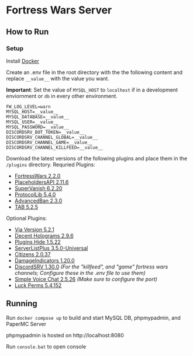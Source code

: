 # Fortress Wars Server

## How to Run

### Setup

Install [Docker](https://www.docker.com/products/docker-desktop/)

Create an .env file in the root directory with the the following content and replace `__value__` with the value you want. 

**Important**: Set the value of `MYSQL_HOST` to `localhost` if in a development enviornment or `db` in every other environment.

```_
FW_LOG_LEVEL=warn
MYSQL_HOST=__value__
MYSQL_DATABASE=__value__
MYSQL_USER=__value__
MYSQL_PASSWORD=__value__
DISCORDSRV_BOT_TOKEN=__value__
DISCORDSRV_CHANNEL_GLOBAL=__value__
DISCORDSRV_CHANNEL_GAME=__value__
DISCORDSRV_CHANNEL_KILLFEED=__value__
```

Download the latest versions of the following plugins and place them in the `/plugins` directory.
Requried Plugins:
- [FortressWars 2.2.0](https://github.com/Fortress-Wars/FortressWars-Plugin/releases)
- [PlaceholdersAPI 2.11.6](https://www.spigotmc.org/resources/placeholderapi.6245/)
- [SuperVanish 6.2.20](https://www.spigotmc.org/resources/supervanish-be-invisible.1331/)
- [ProtocolLib 5.4.0](https://www.spigotmc.org/resources/protocollib.1997/updates)
- [AdvancedBan 2.3.0](https://www.spigotmc.org/resources/advancedban.8695/)
- [TAB 5.2.5](https://modrinth.com/plugin/tab-was-taken)

Optional Plugins:
- [Via Version 5.2.1](https://github.com/ViaVersion/ViaVersion/releases)
- [Decent Holograms 2.9.6](https://www.spigotmc.org/resources/decentholograms-1-8-1-20-4-papi-support-no-dependencies.96927/)
- [Plugins Hide 1.5.22](https://www.spigotmc.org/resources/plugin-hide-1-13-choose-which-commands-players-can-execute-and-see.68767/history)
- [ServerListPlus 3.5.0-Universal](https://www.spigotmc.org/resources/serverlistplus.241/)
- [Citizens 2.0.37](https://www.spigotmc.org/resources/citizens.13811/)
- [DamageIndicators 1.20.0](https://www.spigotmc.org/resources/%E2%98%A0%EF%B8%8Fdamageindicator%E2%98%A0%EF%B8%8F-customisable-damage-indicator-multicolor-support-100-lagless-%E2%9C%A8.92423/)
- [DiscordSRV 1.30.0](https://modrinth.com/plugin/discordsrv) *(For the "killfeed", and "game" fortress wars channels; Configure these in the .env file to use them)*
- [Simple Voice Chat 2.5.26](https://modrinth.com/plugin/simple-voice-chat) *(Make sure to configure the port)*
- [Luck Perms 5.4.152](https://luckperms.net/)

## Running

Run `docker compose up` to build and start MySQL DB, phpmypadmin, and PaperMC Server

phpmypadmin is hosted on http://localhost:8080

Run `console.bat` to open console